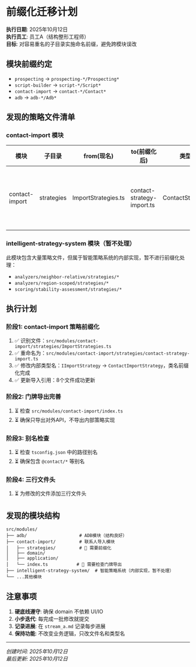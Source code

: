 # 前缀化迁移计划

**执行日期**: 2025年10月12日  
**执行员工**: 员工A（结构整形工程师）  
**目标**: 对容易重名的子目录实施命名前缀，避免跨模块误改

## 模块前缀约定

- `prospecting` → `prospecting-*/Prospecting*`
- `script-builder` → `script-*/Script*`  
- `contact-import` → `contact-*/Contact*`
- `adb` → `adb-*/Adb*`

## 发现的策略文件清单

### contact-import 模块

| 模块 | 子目录 | from(现名) | to(前缀化后) | 类型名改为 | 状态 | 备注 |
|------|--------|------------|-------------|-----------|------|------|
| contact-import | strategies | ImportStrategies.ts | contact-strategy-import.ts | ContactStrategyImport | ✅已完成 | 联系人导入策略 |

### intelligent-strategy-system 模块（暂不处理）

此模块包含大量策略文件，但属于智能策略系统的内部实现，暂不进行前缀化处理：
- `analyzers/neighbor-relative/strategies/*`
- `analyzers/region-scoped/strategies/*`  
- `scoring/stability-assessment/strategies/*`

## 执行计划

### 阶段1: contact-import 策略前缀化
1. ✅ 识别文件：`src/modules/contact-import/strategies/ImportStrategies.ts`
2. ✅ 重命名为：`src/modules/contact-import/strategies/contact-strategy-import.ts`
3. ✅ 修改内部类型名：`IImportStrategy` → `ContactImportStrategy`，类名前缀化完成
4. ✅ 更新导入引用：8个文件成功更新

### 阶段2: 门牌导出完善
1. ⏳ 检查 `src/modules/contact-import/index.ts`
2. ⏳ 确保只导出对外API，不导出内部策略实现

### 阶段3: 别名检查
1. ⏳ 检查 `tsconfig.json` 中的路径别名
2. ⏳ 确保包含 `@contact/*` 等别名

### 阶段4: 三行文件头
1. ⏳ 为修改的文件添加三行文件头

## 发现的模块结构

```
src/modules/
├── adb/                    # ADB模块（结构良好）
├── contact-import/         # 联系人导入模块
│   ├── strategies/         # 📌 需要前缀化
│   ├── domain/
│   ├── application/
│   └── index.ts           # 📌 需要检查门牌导出
├── intelligent-strategy-system/  # 智能策略系统（内部实现，暂不处理）
└── ...其他模块
```

## 注意事项

1. **硬底线遵守**: 确保 domain 不依赖 UI/IO
2. **小步迭代**: 每完成一批修改就提交
3. **记录进展**: 在 `stream_a.md` 记录每步进展
4. **保持功能**: 不改变业务逻辑，只改文件名和类型名

---
*创建时间: 2025年10月12日*  
*最后更新: 2025年10月12日*